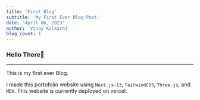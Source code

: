 ```yaml
---
title: 'First Blog'
subtitle: 'My First Ever Blog Post.'
date: 'April 06, 2023'
author: 'Vinay Kulkarni'
blog_count: 1
---
```


### Hello There🐼

___

This is my first ever Blog.

I made this portofolio website using `Next.js-13`, `TailwindCSS`, `Three.js`, and `MDX`. This website is currently deployed on vercel.
